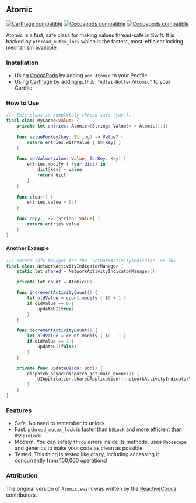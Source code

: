 ## Atomic
[![Carthage compatible](https://img.shields.io/badge/Carthage-compatible-4BC51D.svg?style=flat)](https://github.com/Carthage/Carthage)  [![Cocoapods compatible](https://img.shields.io/cocoapods/v/Atomic.svg)](https://cocoapods.org) [![Cocoapods compatible](https://img.shields.io/cocoapods/p/Atomic.svg)](https://cocoapods.org)

Atomic is a fast, safe class for making values thread-safe in Swift. It is backed by `pthread_mutex_lock` which is the fastest, most-efficient locking mechanism available.

### Installation

- Using [CocoaPods](https://cocoapods.org) by adding `pod Atomic` to your Podfile
- Using [Carthage](https://github.com/Carthage/Carthage) by adding `github "Adlai-Holler/Atomic"` to your Cartfile.

### How to Use

```swift
/// This class is completely thread-safe (yay!).
final class MyCache<Value> {
    private let entries: Atomic<[String: Value]> = Atomic([:])
    
    func valueForKey(key: String) -> Value? {
        return entries.withValue { $0[key] }
    }
    
    func setValue(value: Value, forKey: Key) {
        entries.modify { (var dict) in
            dict[key] = value
            return dict
        }
    }
    
    func clear() {
        entries.value = [:]
    }
    
    func copy() -> [String: Value] {
        return entries.value
    }
}
```

#### Another Example

```swift
/// Thread-safe manager for the `networkActivityIndicator` on iOS.
final class NetworkActivityIndicatorManager {
    static let shared = NetworkActivityIndicatorManager()

    private let count = Atomic(0)

    func incrementActivityCount() {
        let oldValue = count.modify { $0 + 1 }
        if oldValue == 0 {
            updateUI(true)
        }
    }

    func decrementActivityCount() {
        let oldValue = count.modify { $0 - 1 }
        if oldValue == 1 {
            updateUI(false)
        }
    }

    private func updateUI(on: Bool) {
        dispatch_async(dispatch_get_main_queue()) {
            UIApplication.sharedApplication().networkActivityIndicatorVisible = true
        }
    }
}
```

### Features

- Safe. No need to remember to unlock.
- Fast. `pthread_mutex_lock` is faster than `NSLock` and more efficient than `OSSpinLock`.
- Modern. You can safely `throw` errors inside its methods, uses `@noescape` and generics to make your code as clean as possible.
- Tested. This thing is tested like crazy, including accessing it concurrently from 100,000 operations!

### Attribution

The original version of `Atomic.swift` was written by the [ReactiveCocoa](https://github.com/ReactiveCocoa/ReactiveCocoa) contributors.
